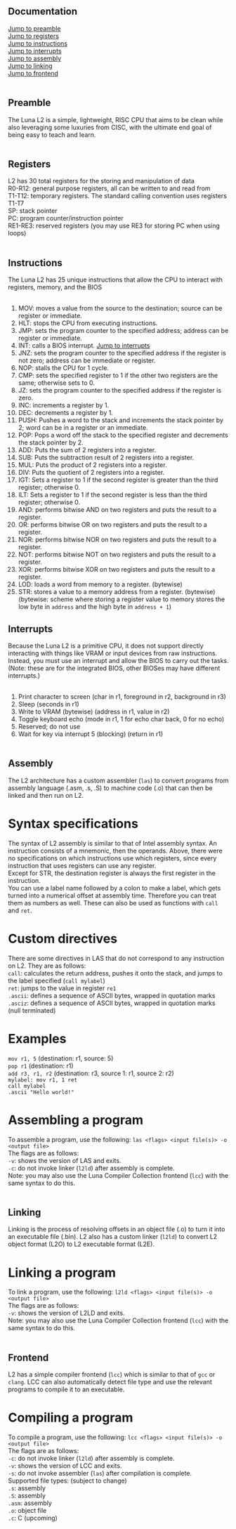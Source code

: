 ## Documentation
[Jump to preamble](#preamble)<br>
[Jump to registers](#registers)<br>
[Jump to instructions](#instructions)<br>
[Jump to interrupts](#interrupts)<br>
[Jump to assembly](#assembly)<br>
[Jump to linking](#linking)<br>
[Jump to frontend](#frontend)<br><br>

## Preamble
The Luna L2 is a simple, lightweight, RISC CPU that aims to be clean while also leveraging some luxuries from CISC, with the ultimate end goal of being easy to teach and learn.<br><br>

## Registers
L2 has 30 total registers for the storing and manipulation of data<br>
R0-R12: general purpose registers, all can be written to and read from<br>
T1-T12: temporary registers. The standard calling convention uses registers T1-T7<br>
SP: stack pointer<br>
PC: program counter/instruction pointer<br>
RE1-RE3: reserved registers (you may use RE3 for storing PC when using loops)<br><br>

## Instructions
The Luna L2 has 25 unique instructions that allow the CPU to interact with registers, memory, and the BIOS<br><br>

1. MOV: moves a value from the source to the destination; source can be register or immediate.<br>
2. HLT: stops the CPU from executing instructions.<br>
3. JMP: sets the program counter to the specified address; address can be register or immediate.<br>
4. INT: calls a BIOS interrupt. [Jump to interrupts](#interrupts)<br> 
5. JNZ: sets the program counter to the specified address if the register is not zero; address can be immediate or register.<br>
6. NOP: stalls the CPU for 1 cycle.<br>
7. CMP: sets the specified register to 1 if the other two registers are the same; otherwise sets to 0.<br>
8. JZ: sets the program counter to the specified address if the register is zero.<br>
9. INC: increments a register by 1.<br>
10. DEC: decrements a register by 1.<br>
11. PUSH: Pushes a word to the stack and increments the stack pointer by 2; word can be in a register or an immediate.<br>
12. POP: Pops a word off the stack to the specified register and decrements the stack pointer by 2.<br>
13. ADD: Puts the sum of 2 registers into a register.<br>
14. SUB: Puts the subtraction result of 2 registers into a register.<br>
15. MUL: Puts the product of 2 registers into a register.<br>
16. DIV: Puts the quotient of 2 registers into a register.<br>
17. IGT: Sets a register to 1 if the second register is greater than the third register; otherwise 0.<br>
18. ILT: Sets a register to 1 if the second register is less than the third register; otherwise 0.<br>
19. AND: performs bitwise AND on two registers and puts the result to a register.<br>
20. OR:  performs bitwise OR on two registers and puts the result to a register.<br>
21. NOR:  performs bitwise NOR on two registers and puts the result to a register.<br>
22. NOT: performs bitwise NOT on two registers and puts the result to a register.<br> 
23. XOR: performs bitwise XOR on two registers and puts the result to a register.<br>
24. LOD: loads a word from memory to a register. (bytewise)<br>
25. STR: stores a value to a memory address from a register. (bytewise)<br>
(bytewise: scheme where storing a register value to memory stores the low byte in `address` and the high byte in `address + 1`)

## Interrupts
Because the Luna L2 is a primitive CPU, it does not support directly interacting with things like VRAM or input devices from raw instructions. Instead, you must use an interrupt and allow the BIOS to carry out the tasks. (Note: these are for the integrated BIOS, other BIOSes may have different interrupts.)<br><br>

1. Print character to screen (char in r1, foreground in r2, background in r3)<br>
2. Sleep (seconds in r1)<br>
3. Write to VRAM (bytewise) (address in r1, value in r2)<br>
4. Toggle keyboard echo (mode in r1, 1 for echo char back, 0 for no echo)<br>
5. Reserved; do not use<br>
6. Wait for key via interrupt 5 (blocking) (return in r1)<br><br>

## Assembly
The L2 architecture has a custom assembler (`las`) to convert programs from assembly language (.asm, .s, .S) to machine code (.o) that can then be linked and then run on L2.<br>
# Syntax specifications
The syntax of L2 assembly is similar to that of Intel assembly syntax. An instruction consists of a mnemonic, then the operands. Above, there were no specifications on which instructions use which registers, since every instruction that uses registers can use any register.<br>
Except for STR, the destination register is always the first register in the instruction.<br>
You can use a label name followed by a colon to make a label, which gets turned into a numerical offset at assembly time. Therefore you can treat them as numbers as well. These can also be used as functions with `call` and `ret`.<br>
# Custom directives
There are some directives in LAS that do not correspond to any instruction on L2. They are as follows:<br>
`call`: calculates the return address, pushes it onto the stack, and jumps to the label specified (`call mylabel`)<br>
`ret`: jumps to the value in register `re1`<br>
`.ascii`: defines a sequence of ASCII bytes, wrapped in quotation marks<br>
`.asciz`: defines a sequence of ASCII bytes, wrapped in quotation marks (null terminated)<br>
# Examples
`mov r1, 5` (destination: r1, source: 5)<br>
`pop r1` (destination: r1)<br>
`add r3, r1, r2` (destination: r3, source 1: r1, source 2: r2)<br>
`mylabel:
    mov r1, 1
    ret`<br>
`call mylabel`<br>
`.ascii "Hello world!"`<br>
# Assembling a program
To assemble a program, use the following: `las <flags> <input file(s)> -o <output file>`<br>
The flags are as follows:<br>
`-v`: shows the version of LAS and exits.<br>
`-c`: do not invoke linker (`l2ld`) after assembly is complete.<br>
Note: you may also use the Luna Compiler Collection frontend (`lcc`) with the same syntax to do this.<br><br>

## Linking
Linking is the process of resolving offsets in an object file (.o) to turn it into an executable file (.bin). L2 also has a custom linker (`l2ld`) to convert L2 object format (L2O) to L2 executable format (L2E).<br>
# Linking a program
To link a program, use the following: `l2ld <flags> <input file(s)> -o <output file>`<br>
The flags are as follows:<br>
`-v`: shows the version of L2LD and exits.<br>
Note: you may also use the Luna Compiler Collection frontend (`lcc`) with the same syntax to do this.<br><br>

## Frontend
L2 has a simple compiler frontend (`lcc`) which is similar to that of `gcc` or `clang`. LCC can also automatically detect file type and use the relevant programs to compile it to an executable.<br>
# Compiling a program
To compile a program, use the following: `lcc <flags> <input file(s)> -o <output file>`<br>
The flags are as follows:<br>
`-c`: do not invoke linker (`l2ld`) after assembly is complete.<br>
`-v`: shows the version of LCC and exits.<br>
`-s`: do not invoke assembler (`las`) after compilation is complete.<br>
Supported file types: (subject to change)<br>
`.s`: assembly<br>
`.S`: assembly<br>
`.asm`: assembly<br>
`.o`: object file<br>
`.c`: C (upcoming)
